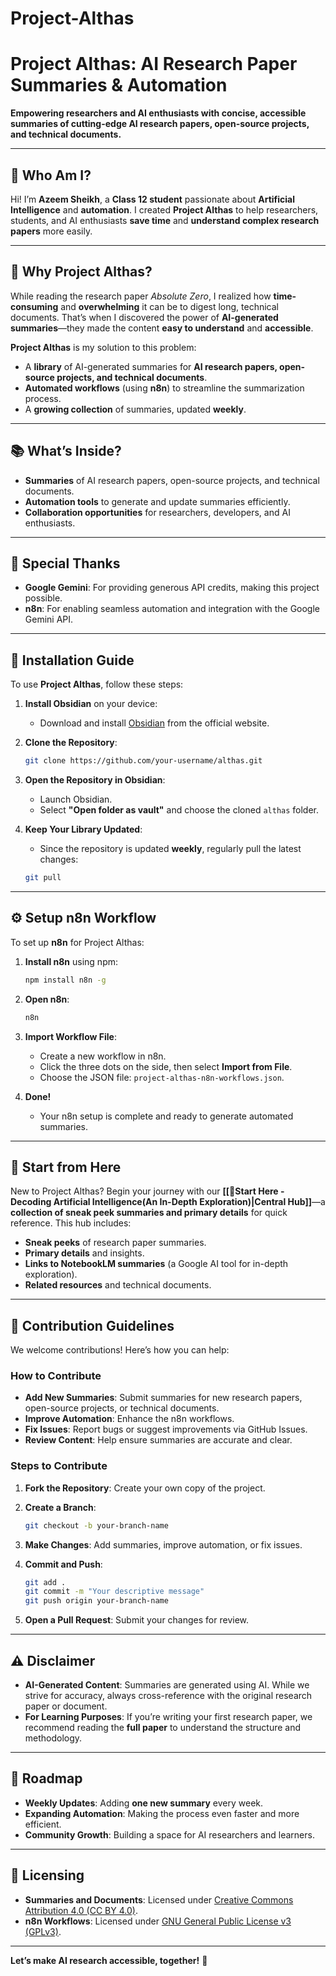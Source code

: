 # Project-Althas

# Project Althas: AI Research Paper Summaries & Automation

**Empowering researchers and AI enthusiasts with concise, accessible summaries of cutting-edge AI research papers, open-source projects, and technical documents.**

---

## 🌟 **Who Am I?**

Hi! I’m **Azeem Sheikh**, a **Class 12 student** passionate about **Artificial Intelligence** and **automation**. I created **Project Althas** to help researchers, students, and AI enthusiasts **save time** and **understand complex research papers** more easily.

---

## 🚀 **Why Project Althas?**

While reading the research paper *Absolute Zero*, I realized how **time-consuming** and **overwhelming** it can be to digest long, technical documents. That’s when I discovered the power of **AI-generated summaries**—they made the content **easy to understand** and **accessible**.

**Project Althas** is my solution to this problem:

* A **library** of AI-generated summaries for **AI research papers, open-source projects, and technical documents**.
* **Automated workflows** (using **n8n**) to streamline the summarization process.
* A **growing collection** of summaries, updated **weekly**.

---

## 📚 **What’s Inside?**

* **Summaries** of AI research papers, open-source projects, and technical documents.
* **Automation tools** to generate and update summaries efficiently.
* **Collaboration opportunities** for researchers, developers, and AI enthusiasts.

---

## 🤖 **Special Thanks**

* **Google Gemini**: For providing generous API credits, making this project possible.
* **n8n**: For enabling seamless automation and integration with the Google Gemini API.

---

## 🔧 **Installation Guide**

To use **Project Althas**, follow these steps:

1. **Install Obsidian** on your device:

   * Download and install [Obsidian](https://obsidian.md) from the official website.

2. **Clone the Repository**:

   ```bash
   git clone https://github.com/your-username/althas.git
   ```

3. **Open the Repository in Obsidian**:

   * Launch Obsidian.
   * Select **"Open folder as vault"** and choose the cloned `althas` folder.

4. **Keep Your Library Updated**:

   * Since the repository is updated **weekly**, regularly pull the latest changes:

   ```bash
   git pull
   ```

---

## ⚙️ **Setup n8n Workflow**

To set up **n8n** for Project Althas:

1. **Install n8n** using npm:

   ```bash
   npm install n8n -g
   ```

2. **Open n8n**:

   ```bash
   n8n
   ```

3. **Import Workflow File**:

   * Create a new workflow in n8n.
   * Click the three dots on the side, then select **Import from File**.
   * Choose the JSON file: `project-althas-n8n-workflows.json`.

4. **Done!**

   * Your n8n setup is complete and ready to generate automated summaries.

---

## 🚀 **Start from Here**

New to Project Althas? Begin your journey with our **[[🚀Start Here - Decoding Artificial Intelligence(An In-Depth Exploration)|Central Hub]]**—a **collection of sneak peek summaries and primary details** for quick reference. This hub includes:

* **Sneak peeks** of research paper summaries.
* **Primary details** and insights.
* **Links to NotebookLM summaries** (a Google AI tool for in-depth exploration).
* **Related resources** and technical documents.

---

## 🤝 **Contribution Guidelines**

We welcome contributions! Here’s how you can help:

### **How to Contribute**

* **Add New Summaries**: Submit summaries for new research papers, open-source projects, or technical documents.
* **Improve Automation**: Enhance the n8n workflows.
* **Fix Issues**: Report bugs or suggest improvements via GitHub Issues.
* **Review Content**: Help ensure summaries are accurate and clear.

### **Steps to Contribute**

1. **Fork the Repository**: Create your own copy of the project.
2. **Create a Branch**:

   ```bash
   git checkout -b your-branch-name
   ```
3. **Make Changes**: Add summaries, improve automation, or fix issues.
4. **Commit and Push**:

   ```bash
   git add .
   git commit -m "Your descriptive message"
   git push origin your-branch-name
   ```
5. **Open a Pull Request**: Submit your changes for review.

---

## ⚠️ **Disclaimer**

* **AI-Generated Content**: Summaries are generated using AI. While we strive for accuracy, always cross-reference with the original research paper or document.
* **For Learning Purposes**: If you’re writing your first research paper, we recommend reading the **full paper** to understand the structure and methodology.

---

## 📅 **Roadmap**

* **Weekly Updates**: Adding **one new summary** every week.
* **Expanding Automation**: Making the process even faster and more efficient.
* **Community Growth**: Building a space for AI researchers and learners.

---

## 📜 Licensing

* **Summaries and Documents**: Licensed under [Creative Commons Attribution 4.0 (CC BY 4.0)](LICENSE-CC-BY-4.0).
* **n8n Workflows**: Licensed under [GNU General Public License v3 (GPLv3)](LICENSE).

---

**Let’s make AI research accessible, together!** 🚀

